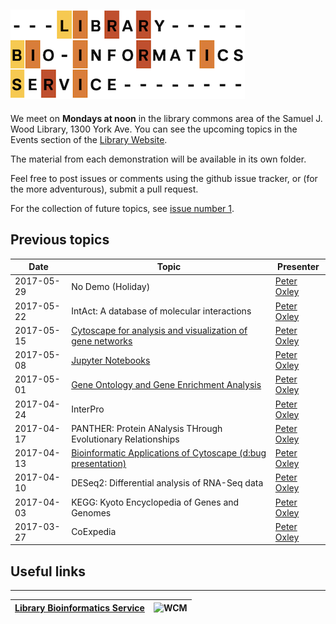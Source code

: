 
![LBS](images/LBS.png)
----------
We meet on __Mondays at noon__ in the library commons area of the Samuel J. Wood Library, 1300 York Ave. You can see the upcoming topics in the Events section of the [Library Website](https://library.med.cornell.edu).

The material from each demonstration will be available in its own folder.

Feel free to post issues or comments using the github issue tracker, or (for the more adventurous), submit a pull request.

For the collection of future topics, see [issue number 1](https://github.com/oxpeter/library_bioinformatics_service/issues/1).

## Previous topics

| Date | Topic | Presenter |
|------|-------|-----------|
| 2017-05-29 | No Demo (Holiday) | [Peter Oxley](mailto:pro2004@med.cornell.edu) |
| 2017-05-22 | IntAct: A database of molecular interactions | [Peter Oxley](mailto:pro2004@med.cornell.edu) |
| 2017-05-15 | [Cytoscape for analysis and visualization of gene networks](Cytoscape) | [Peter Oxley](mailto:pro2004@med.cornell.edu) |
| 2017-05-08 | [Jupyter Notebooks](Jupyter) | [Peter Oxley](mailto:pro2004@med.cornell.edu) |
| 2017-05-01 | [Gene Ontology and Gene Enrichment Analysis](Gene_Ontology) | [Peter Oxley](mailto:pro2004@med.cornell.edu) |
| 2017-04-24 | InterPro | [Peter Oxley](mailto:pro2004@med.cornell.edu) |
| 2017-04-17 | PANTHER: Protein ANalysis THrough Evolutionary Relationships | [Peter Oxley](mailto:pro2004@med.cornell.edu) |
| 2017-04-13 | [Bioinformatic Applications of Cytoscape (d:bug presentation)](https://github.com/abcdbug/dbug/tree/master/Cytoscape) | [Peter Oxley](mailto:pro2004@med.cornell.edu) |
| 2017-04-10 | DESeq2: Differential analysis of RNA-Seq data | [Peter Oxley](mailto:pro2004@med.cornell.edu) |
| 2017-04-03 | KEGG: Kyoto Encyclopedia of Genes and Genomes | [Peter Oxley](mailto:pro2004@med.cornell.edu) |
| 2017-03-27 | CoExpedia | [Peter Oxley](mailto:pro2004@med.cornell.edu) |

## Useful links

----------------------------
| [Library Bioinformatics Service](https://library.weill.cornell.edu) | <img src="https://raw.githubusercontent.com/abcdbug/dbug/master/WCM_logo.png" alt="WCM" style="height: 20px;"/> |
|---------------|---------------|

